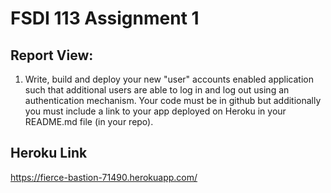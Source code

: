 # FSDI 113 Assignment 1
## Report View:

1. Write, build and deploy your new "user" accounts enabled application such that additional users are able to log in and log out using an authentication mechanism. Your code must be in github but additionally you must include a link to your app deployed on Heroku in your README.md file (in your repo).

## Heroku Link
https://fierce-bastion-71490.herokuapp.com/